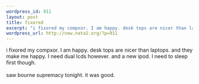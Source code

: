 ```yaml
--- 
wordpress_id: 911
layout: post
title: fixored
excerpt: "i fixored my compxor. I am happy. desk tops are nicer than laptops. and they make me happy. I need dual lcds however. and a new ipod. I need to sleep first though. saw bourne supremacy tonight. it was good. "
wordpress_url: http://new.nata2.org/?p=911
---
```

i fixored my compxor. I am happy. desk tops are nicer than laptops. and they make me happy. I need dual lcds however. and a new ipod. I need to sleep first though. <br/><br/>saw bourne supremacy tonight. it was good. 

